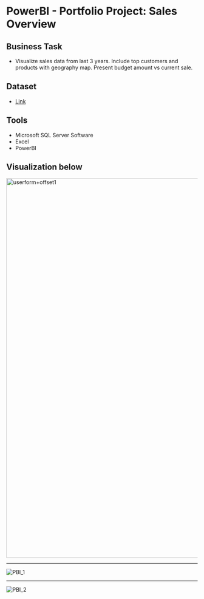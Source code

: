 # PowerBI - Portfolio Project: Sales Overview
## Business Task
- Visualize sales data from last 3 years. Include top customers and products with geography map. Present budget amount vs current sale.
## Dataset
- [Link](https://github.com/aliahmad-1987/DataAnalystProjectFromScratch_PBI_SQL_SalesAnalysis)
## Tools
- Microsoft SQL Server Software 
- Excel
- PowerBI
## Visualization below
<img width="1000" alt="userform+offset1" src="https://user-images.githubusercontent.com/31890259/190378506-3f2988b4-ba31-4572-b002-b7ae527cc8ae.png">
<hr>

![PBI_1](https://user-images.githubusercontent.com/31890259/196639047-436bcb8a-56ec-42f7-92a8-7eb9db4bf67d.png)
<hr>

![PBI_2](https://user-images.githubusercontent.com/31890259/196639078-d348244e-d50d-46a0-9266-7341638e5a5e.png)
